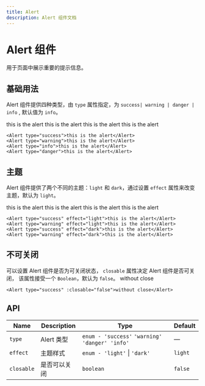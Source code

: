 ```yaml
---
title: Alert
description: Alert 组件文档
---
```


<script setup>
import Alert from '../../src/components/Alert/Alert.vue'
</script>

# Alert 组件

用于页面中展示重要的提示信息。

## 基础用法

Alert 组件提供四种类型，由 `type` 属性指定，为 `success| warning | danger | info` , 默认值为 `info`。

<Alert type="success">this is the alert</Alert>
<Alert type="warning">this is the alert</Alert>
<Alert type="info">this is the alert</Alert>
<Alert type="danger">this is the alert</Alert>

```vue
<Alert type="success">this is the alert</Alert>
<Alert type="warning">this is the alert</Alert>
<Alert type="info">this is the alert</Alert>
<Alert type="danger">this is the alert</Alert>
```

## 主题

Alert 组件提供了两个不同的主题：`light` 和 `dark`，通过设置 `effect` 属性来改变主题，默认为 `light`。

<Alert type="success" effect="light">this is the alert</Alert>
<Alert type="warning" effect="light">this is the alert</Alert>
<Alert type="success" effect="dark">this is the alert</Alert>
<Alert type="warning" effect="dark">this is the alert</Alert>

```vue
<Alert type="success" effect="light">this is the alert</Alert>
<Alert type="warning" effect="light">this is the alert</Alert>
<Alert type="success" effect="dark">this is the alert</Alert>
<Alert type="warning" effect="dark">this is the alert</Alert>
```

## 不可关闭

可以设置 Alert 组件是否为可关闭状态， `closable` 属性决定 Alert 组件是否可关闭， 该属性接受一个 `Boolean`，默认为 `false`。
<Alert type="success" :closable="false">without close</Alert>

```vue
<Alert type="success" :closable="false">without close</Alert>
```

## API

| Name       | Description  | Type                                           | Default |
| ---------- | ------------ | ---------------------------------------------- | ------- |
| `type`     | Alert 类型   | `enum - 'success'` `'warning' 'danger' 'info'` | —       |
| `effect`   | 主题样式     | `enum - 'light'` \| `'dark'`                   | `light` |
| `closable` | 是否可以关闭 | `boolean`                                      | `false` |

